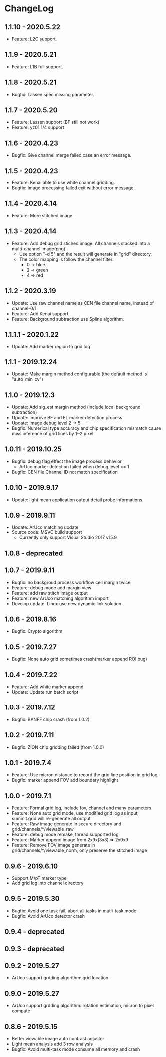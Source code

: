 # ChangeLog

## 1.1.10 - 2020.5.22

- Feature: L2C support.

## 1.1.9 - 2020.5.21

- Feature: L1B full support.

## 1.1.8 - 2020.5.21

- Bugfix: Lassen spec missing parameter.

## 1.1.7 - 2020.5.20

- Feature: Lassen support (BF still not work)
- Feature: yz01 1/4 support

## 1.1.6 - 2020.4.23

- Bugfix: Give channel merge failed case an error message.

## 1.1.5 - 2020.4.23

- Feature: Kenai able to use white channel gridding.
- Bugfix: Image processing failed exit without error message.

## 1.1.4 - 2020.4.14

- Feature: More stitched image.

## 1.1.3 - 2020.4.14

- Feature: Add debug grid stiched image. All channels stacked into a multi-channel image(png).
  - Use option "-d 5" and the result will generate in "grid" directory.
  - The color mapping is follow the channel filter:
    - 0 -> blue
    - 2 -> green
    - 4 -> red

## 1.1.2 - 2020.3.19

- Update: Use raw channel name as CEN file channel name, instead of channel-0/1.
- Feature: Add Kenai support.
- Feature: Background subtraction use Spline algorithm.

## 1.1.1.1 - 2020.1.22

- Update: Add marker region to grid log

## 1.1.1 - 2019.12.24

- Update: Make margin method configurable (the default method is "auto_min_cv")

## 1.1.0 - 2019.12.3

- Update: Add sig_est margin method (include local background subtraction)
- Update: Improve BF and FL marker detection process
- Update: Image debug level 2 -> 5
- Bugfix: Numerical type accuracy and chip specification mismatch 
  cause miss inference of grid lines by 1~2 pixel

## 1.0.11 - 2019.10.25

- Bugfix: debug flag effect the image process behavior
  - ArUco marker detection failed when debug level <= 1
- Bugfix: CEN file Channel ID not match specification

## 1.0.10 - 2019.9.17

- Update: light mean application output detail probe informations.

## 1.0.9 - 2019.9.11

- Update: ArUco matching update
- Source code: MSVC build support
  - Currently only support Visual Studio 2017 v15.9

## 1.0.8 - deprecated

## 1.0.7 - 2019.9.11

- Bugfix: no backgroud process workflow cell margin twice
- Feature: debug mode add margin view
- Feature: add raw stitch image output
- Feature: new ArUco matching algorithm import
- Develop update: Linux use new dynamic link solution

## 1.0.6 - 2019.8.16

- Bugfix: Crypto algorithm

## 1.0.5 - 2019.7.27

- Bugfix: None auto grid sometimes crash(marker append ROI bug)

## 1.0.4 - 2019.7.22

- Feature: Add white marker append
- Update: Update run batch script

## 1.0.3 - 2019.7.12

- Bugfix: BANFF chip crash (from 1.0.2)

## 1.0.2 - 2019.7.11

- Bugfix: ZION chip gridding failed (from 1.0.0)

## 1.0.1 - 2019.7.4

- Feature: Use micron distance to record the grid line position in grid log
- Bugfix: marker append FOV add boundary highlight

## 1.0.0 - 2019.7.1

- Feature: Formal grid log, include fov, channel and many parameters
- Feature: None auto grid mode, use modified grid log as input, summit.grid will re-generate all output
- Feature: Raw image generate in secure directory and grid/channels/*/viewable_raw
- Feature: debug mode remake, thread supported log
- Feature: Marker append image from 2x9x(3x3) => 2x9x9
- Feature: Remove FOV image generate in grid/channels/*/viewable_norm, only preserve the stitched image

## 0.9.6 - 2019.6.10

- Support M/pT marker type
- Add grid log into channel directory

## 0.9.5 - 2019.5.30

- Bugfix: Avoid one task fail, abort all tasks in mutli-task mode
- Bugfix: Avoid ArUco detector crash

## 0.9.4 - deprecated

## 0.9.3 - deprecated

## 0.9.2 - 2019.5.27

- ArUco support grdding algorithm: grid location

## 0.9.0 - 2019.5.27

- ArUco support grdding algorithm: rotation estimation, micron to pixel compute

## 0.8.6 - 2019.5.15

- Better viewable image auto contrast adjustor
- Light mean analysis add 3 row analysis
- Bugfix: Avoid multi-task mode consume all memory and crash
